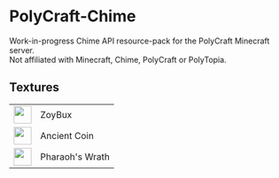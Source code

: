 # PolyCraft-Chime
Work-in-progress Chime API resource-pack for the PolyCraft Minecraft server.  
Not affiliated with Minecraft, Chime, PolyCraft or PolyTopia.

## Textures
<table>
  <tr>
    <td>
      <image src="https://cdn.discordapp.com/attachments/963527552566177802/963530399538098176/zoybux_256.png" style="height: 32px">
    </td>
    <td>
      ZoyBux
    </td>
  </tr>
  <tr>
    <td>
      <image src="https://cdn.discordapp.com/attachments/963527552566177802/963533430526713936/ancient_coin_256.png" style="height: 32px;">
    </td>
    <td>
      Ancient Coin
    </td>
  </tr>
  <tr>
    <td>
      <image src="https://cdn.discordapp.com/attachments/963527552566177802/963530682955616337/pharaohs_wrath_256.png" style="height: 32px;">
    </td>
    <td>
      Pharaoh's Wrath
    </td>
  </tr>
</table>
